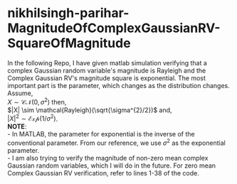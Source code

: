 # nikhilsingh-parihar-MagnitudeOfComplexGaussianRV-SquareOfMagnitude
In the following Repo, I have given matlab simulation verifying that a complex Gaussian random variable's magnitude is Rayleigh and the Complex Gaussian RV's magnitude square is exponential. The most important part is the parameter, which changes as the distribution changes.
Assume,  
      $X \sim \mathcal{CN}(0,\sigma^2)$ then,  
      $|X| \sim \mathcal{Rayleigh}(\sqrt{\sigma^{2}/2})$ and,  
      $|X|^2 \sim \mathcal{Exp}(1/\sigma^{2})$.  
      **NOTE**:  
      - In MATLAB, the parameter for exponential is the inverse of the conventional parameter. From our reference, we use $\sigma^2$ as the exponential parameter.  
      - I am also trying to verify the magnitude of non-zero mean complex Gaussian random variables, which I will do in the future. For zero mean Complex Gaussian RV verification, refer to lines 1-38 of the code.
